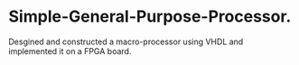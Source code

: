 # Simple-General-Purpose-Processor.
Desgined and constructed a macro-processor using VHDL and implemented it on a FPGA board. 
